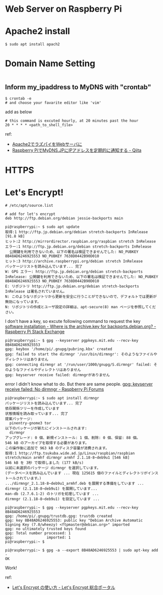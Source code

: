 # Web Server on Raspberry Pi

# Apache2 install
```
$ sudo apt install apach2
```

# Domain Name Setting
```
```

## Inform my_ipaddress to MyDNS with "crontab"
```
$ crontab -e
# and choose your favarite editor like 'vim'
```
add as below
```
# this command is excuted hourly, at 20 minutes past the hour
20 * * * * <path_to_shell_file>
```

ref:
- <a href="http://usicolog.nomaki.jp/engineering/raspberryPi/raspberryPi_Apache2.html">Apache2でラズパイをWebサーバに</a>
- <a href="https://qiita.com/kaishero/items/ae9c4c845e0176d3d3e3">Raspberry PiでMyDNS.JPにIPアドレスを定期的に通知する - Qiita</a>



# HTTPS
# Let's Encrypt!
```
# /etc/apt/source.list

# add for let's encrypt
deb http://ftp.debian.org/debian jessie-backports main
```

```
pi@raspberrypi:~ $ sudo apt update
取得:1 http://ftp.jp.debian.org/debian stretch-backports InRelease [91.8 kB]
ヒット:2 http://mirrordirector.raspbian.org/raspbian stretch InRelease
エラー:1 http://ftp.jp.debian.org/debian stretch-backports InRelease                                
  公開鍵を利用できないため、以下の署名は検証できませんでした: NO_PUBKEY 8B48AD6246925553 NO_PUBKEY 7638D0442B90D010
ヒット:3 http://archive.raspberrypi.org/debian stretch InRelease
パッケージリストを読み込んでいます... 完了                                                      
W: GPG エラー: http://ftp.jp.debian.org/debian stretch-backports InRelease: 公開鍵を利用できないため、以下の署名は検証できませんでした: NO_PUBKEY 8B48AD6246925553 NO_PUBKEY 7638D0442B90D010
E: リポジトリ http://ftp.jp.debian.org/debian stretch-backports InRelease は署名されていません。
N: このようなリポジトリから更新を安全に行うことができないので、デフォルトでは更新が無効になっています。
N: リポジトリの作成とユーザ設定の詳細は、apt-secure(8) man ページを参照してください。
```

I don't have a key, so excute following command to request the key
<a href="https://raspberrypi.stackexchange.com/questions/12258/where-is-the-archive-key-for-backports-debian-org">software installation - Where is the archive.key for backports.debian.org? - Raspberry Pi Stack Exchange</a>

```
pi@raspberrypi:~ $ gpg --keyserver pgpkeys.mit.edu --recv-key 8B48AD6246925553
gpg: keybox '/home/pi/.gnupg/pubring.kbx' created
gpg: failed to start the dirmngr '/usr/bin/dirmngr': そのようなファイルやディレクトリはありません
gpg: connecting dirmngr at '/run/user/1000/gnupg/S.dirmngr' failed: そのようなファイルやディレクトリはありません
gpg: keyserver receive failed: dirmngrがありません
```
error
I didn't know what to do.
But there are same people.
<a href="https://www.raspberrypi.org/forums/viewtopic.php?f=66&t=193536">gpg: keyserver receive failed: No dirmngr - Raspberry Pi Forums</a>

```
pi@raspberrypi:~ $ sudo apt install dirmngr
パッケージリストを読み込んでいます... 完了
依存関係ツリーを作成しています                
状態情報を読み取っています... 完了
提案パッケージ:
  pinentry-gnome3 tor
以下のパッケージが新たにインストールされます:
  dirmngr
アップグレード: 0 個、新規インストール: 1 個、削除: 0 個、保留: 88 個。
546 kB のアーカイブを取得する必要があります。
この操作後に追加で 963 kB のディスク容量が消費されます。
取得:1 http://ftp.tsukuba.wide.ad.jp/Linux/raspbian/raspbian stretch/main armhf dirmngr armhf 2.1.18-8~deb9u1 [546 kB]
546 kB を 3秒 で取得しました (177 kB/s)
以前に未選択のパッケージ dirmngr を選択しています。
(データベースを読み込んでいます ... 現在 125615 個のファイルとディレクトリがインストールされています。)
.../dirmngr_2.1.18-8~deb9u1_armhf.deb を展開する準備をしています ...
dirmngr (2.1.18-8~deb9u1) を展開しています...
man-db (2.7.6.1-2) のトリガを処理しています ...
dirmngr (2.1.18-8~deb9u1) を設定しています ...
```

```
pi@raspberrypi:~ $ gpg --keyserver pgpkeys.mit.edu --recv-key 8B48AD6246925553
gpg: /home/pi/.gnupg/trustdb.gpg: trustdb created
gpg: key 8B48AD6246925553: public key "Debian Archive Automatic Signing Key (7.0/wheezy) <ftpmaster@debian.org>" imported
gpg: no ultimately trusted keys found
gpg: Total number processed: 1
gpg:               imported: 1
pi@raspberrypi:~ $ 
```

```
pi@raspberrypi:~ $ gpg -a --export 8B48AD6246925553 | sudo apt-key add -
OK
```
Work!

ref:
- <a href="https://letsencrypt.jp/usage/">Let's Encrypt の使い方 - Let's Encrypt 総合ポータル</a>



